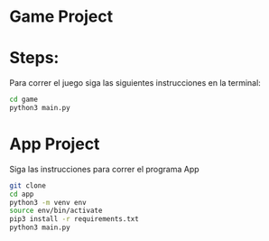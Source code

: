 # Game Project

# Steps: 

Para correr el juego siga las siguientes instrucciones en la terminal:

``` sh
cd game
python3 main.py
```

# App Project

Siga las instrucciones para correr el programa App

``` sh
git clone
cd app
python3 -m venv env
source env/bin/activate
pip3 install -r requirements.txt
python3 main.py
```